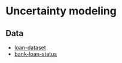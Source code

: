 # Uncertainty modeling

## Data

* [loan-dataset](https://www.kaggle.com/datasets/vikasukani/loan-eligible-dataset)
* [bank-loan-status](https://www.kaggle.com/datasets/zaurbegiev/my-dataset)

